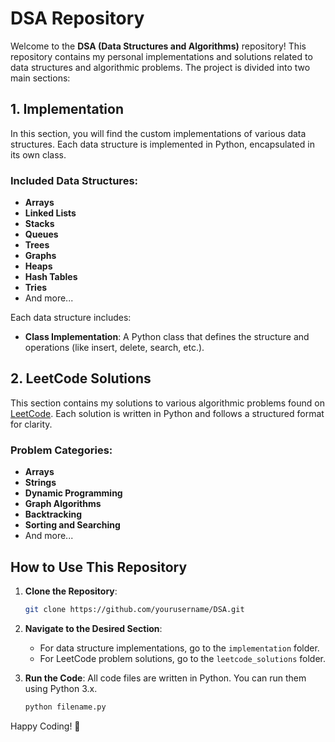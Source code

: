 # DSA Repository

Welcome to the **DSA (Data Structures and Algorithms)** repository! This repository contains my personal implementations and solutions related to data structures and algorithmic problems. The project is divided into two main sections:

## 1. Implementation

In this section, you will find the custom implementations of various data structures. Each data structure is implemented in Python, encapsulated in its own class.

### Included Data Structures:
- **Arrays**
- **Linked Lists**
- **Stacks**
- **Queues**
- **Trees**
- **Graphs**
- **Heaps**
- **Hash Tables**
- **Tries**
- And more...

Each data structure includes:
- **Class Implementation**: A Python class that defines the structure and operations (like insert, delete, search, etc.).


## 2. LeetCode Solutions

This section contains my solutions to various algorithmic problems found on [LeetCode](https://leetcode.com/). Each solution is written in Python and follows a structured format for clarity.

### Problem Categories:
- **Arrays**
- **Strings**
- **Dynamic Programming**
- **Graph Algorithms**
- **Backtracking**
- **Sorting and Searching**
- And more...

## How to Use This Repository

1. **Clone the Repository**: 
    ```bash
    git clone https://github.com/yourusername/DSA.git
    ```

2. **Navigate to the Desired Section**:
    - For data structure implementations, go to the `implementation` folder.
    - For LeetCode problem solutions, go to the `leetcode_solutions` folder.

3. **Run the Code**: All code files are written in Python. You can run them using Python 3.x.
    ```bash
    python filename.py
    ```



Happy Coding! 🚀

